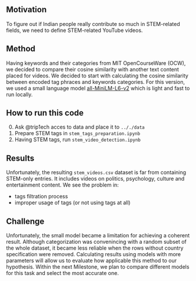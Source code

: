 ## Motivation
To figure out if Indian people really contribute so much in STEM-related fields, we need to define STEM-related YouTube videos.
## Method
Having keywords and their categories from MIT OpenCourseWare (OCW), we decided to compare their cosine similarity with another text content placed for videos. We decided to start with calculating the cosine similarity between encoded tag phraces and keywords categories. For this version, we used a small language model [all-MiniLM-L6-v2]( https://huggingface.co/sentence-transformers/all-MiniLM-L6-v2) which is light and fast to run locally.
## How to run this code
0. Ask @trip1ech acces to data and place it to `.././data`
1. Prepare STEM tags in `stem_tags_preparation.ipynb` 
2. Having STEM tags, run `stem_video_detection.ipynb`
## Results
Unfortunately, the resulting `stem_videos.csv` dataset is far from containing STEM-only entries. It includes videos on politics, psychology, culture and entertainment content. We see the problem in:
- tags filtration process
- improper usage of tags (or not using tags at all)
## Challenge
Unfortunately, the small model became a limitation for achieving a coherent result. Although categorization was convenincing with a random subset of the whole dataset, it became less reliable when the rows without country specification were removed. Calculating results using models with more parameters will allow us to evaluate how applicable this method to our hypothesis. Within the next Milestone, we plan to compare different models for this task and select the most accurate one.